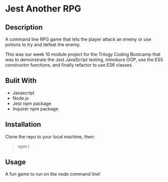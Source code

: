# Jest Another RPG

## Description
A command line RPG game that lets the player attack an enemy or use potions to try and defeat the enemy.

This was our week 10 module project for the Trilogy Coding Bootcamp that was to demonstrate the Jest JavaScript testing, introduce OOP, use the ES5 constructor functions, and finally refactor to use ES6 classes.

## Bulit With
* Javascript
* Node.js
* Jest npm package
* Inquirer npm package

## Installation
Clone the repo to your local machine, then: 
> npm i

## Usage
A fun game to run on the node command line!
